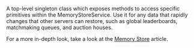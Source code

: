A top-level singleton class which exposes methods to access specific primitives within the MemoryStoreService. Use it for any data that rapidly changes that other servers can restore, such as global leaderboards, matchmaking queues, and auction houses.

For a more in-depth look, take a look at the [Memory Store](https://developer.roblox.com/en-us/articles/Memory-Store) article.